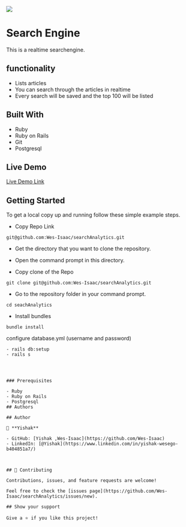 ![](https://img.shields.io/badge/Microverse-blueviolet)

# Search Engine

This is a realtime searchengine.

## functionality

- Lists articles
- You can search through the articles in realtime
- Every search will be saved and the top 100 will be listed

## Built With

- Ruby
- Ruby on Rails
- Git
- Postgresql

## Live Demo

[Live Demo Link](https://search-engine-wv58.onrender.com/)

## Getting Started

To get a local copy up and running follow these simple example steps.

- Copy Repo Link

```
git@github.com:Wes-Isaac/searchAnalytics.git
```

- Get the directory that you want to clone the repository.

- Open the command prompt in this directory.

- Copy clone of the Repo

```
git clone git@github.com:Wes-Isaac/searchAnalytics.git
```

- Go to the repository folder in your command prompt.

```
cd seachAnalytics
```

- Install bundles

```
bundle install

```

configure database.yml (username and password)

```
- rails db:setup
- rails s
```

```



### Prerequisites

- Ruby
- Ruby on Rails
- Postgresql
## Authors

## Author

👤 **Yishak**

- GitHub: [Yishak ,Wes-Isaac](https://github.com/Wes-Isaac)
- LinkedIn: [@Yishak](https://www.linkedin.com/in/yishak-wesego-b404851a7/)



## 🤝 Contributing

Contributions, issues, and feature requests are welcome!

Feel free to check the [issues page](https://github.com/Wes-Isaac/searchAnalytics/issues/new).

## Show your support

Give a ⭐️ if you like this project!


```
